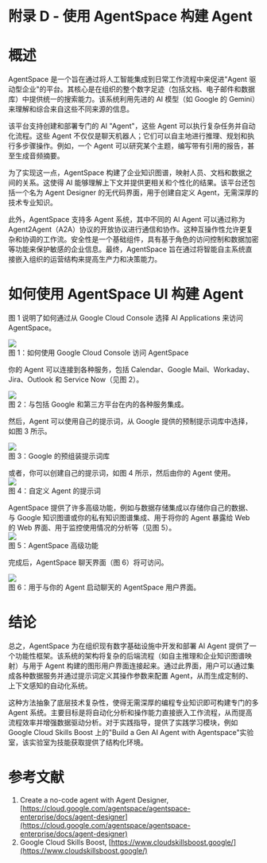 # 附录 D \- 使用 AgentSpace 构建 Agent

# 概述

AgentSpace 是一个旨在通过将人工智能集成到日常工作流程中来促进"Agent 驱动型企业"的平台。其核心是在组织的整个数字足迹（包括文档、电子邮件和数据库）中提供统一的搜索能力。该系统利用先进的 AI 模型（如 Google 的 Gemini）来理解和综合来自这些不同来源的信息。

该平台支持创建和部署专门的 AI "Agent"，这些 Agent 可以执行复杂任务并自动化流程。这些 Agent 不仅仅是聊天机器人；它们可以自主地进行推理、规划和执行多步骤操作。例如，一个 Agent 可以研究某个主题，编写带有引用的报告，甚至生成音频摘要。

为了实现这一点，AgentSpace 构建了企业知识图谱，映射人员、文档和数据之间的关系。这使得 AI 能够理解上下文并提供更相关和个性化的结果。该平台还包括一个名为 Agent Designer 的无代码界面，用于创建自定义 Agent，无需深厚的技术专业知识。

此外，AgentSpace 支持多 Agent 系统，其中不同的 AI Agent 可以通过称为 Agent2Agent（A2A）协议的开放协议进行通信和协作。这种互操作性允许更复杂和协调的工作流。安全性是一个基础组件，具有基于角色的访问控制和数据加密等功能来保护敏感的企业信息。最终，AgentSpace 旨在通过将智能自主系统直接嵌入组织的运营结构来提高生产力和决策能力。

# 如何使用 AgentSpace UI 构建 Agent

图 1 说明了如何通过从 Google Cloud Console 选择 AI Applications 来访问 AgentSpace。

![][image1]  
图 1：如何使用 Google Cloud Console 访问 AgentSpace

你的 Agent 可以连接到各种服务，包括 Calendar、Google Mail、Workaday、Jira、Outlook 和 Service Now（见图 2）。

![][image2]  
图 2：与包括 Google 和第三方平台在内的各种服务集成。

然后，Agent 可以使用自己的提示词，从 Google 提供的预制提示词库中选择，如图 3 所示。

![][image3]  
图 3：Google 的预组装提示词库

或者，你可以创建自己的提示词，如图 4 所示，然后由你的 Agent 使用。  
![][image4]  
图 4：自定义 Agent 的提示词    
   
AgentSpace 提供了许多高级功能，例如与数据存储集成以存储你自己的数据、与 Google 知识图谱或你的私有知识图谱集成、用于将你的 Agent 暴露给 Web 的 Web 界面、用于监控使用情况的分析等（见图 5）。   
![][image5]  
图 5：AgentSpace 高级功能

完成后，AgentSpace 聊天界面（图 6）将可访问。

![][image6]  
图 6：用于与你的 Agent 启动聊天的 AgentSpace 用户界面。

# 结论

总之，AgentSpace 为在组织现有数字基础设施中开发和部署 AI Agent 提供了一个功能性框架。该系统的架构将复杂的后端流程（如自主推理和企业知识图谱映射）与用于 Agent 构建的图形用户界面连接起来。通过此界面，用户可以通过集成各种数据服务并通过提示词定义其操作参数来配置 Agent，从而生成定制的、上下文感知的自动化系统。

这种方法抽象了底层技术复杂性，使得无需深厚的编程专业知识即可构建专门的多 Agent 系统。主要目标是将自动化分析和操作能力直接嵌入工作流程，从而提高流程效率并增强数据驱动分析。对于实践指导，提供了实践学习模块，例如 Google Cloud Skills Boost 上的"Build a Gen AI Agent with Agentspace"实验室，该实验室为技能获取提供了结构化环境。

# 参考文献

1. Create a no-code agent with Agent Designer, [https://cloud.google.com/agentspace/agentspace-enterprise/docs/agent-designer](https://cloud.google.com/agentspace/agentspace-enterprise/docs/agent-designer)   
2. Google Cloud Skills Boost, [https://www.cloudskillsboost.google/](https://www.cloudskillsboost.google/) 

[image1]: ../images/appendix-d/image1.png

[image2]: ../images/appendix-d/image2.png

[image3]: ../images/appendix-d/image3.png

[image4]: ../images/appendix-d/image4.png

[image5]: ../images/appendix-d/image5.png

[image6]: ../images/appendix-d/image6.png
